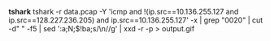 **tshark**
tshark -r data.pcap -Y 'icmp and !(ip.src==10.136.255.127 and ip.src==128.227.236.205) and ip.src==10.136.255.127' -x | grep "0020" | cut -d" " -f5 | sed ':a;N;$!ba;s/\n//g' | xxd -r -p > output.gif
